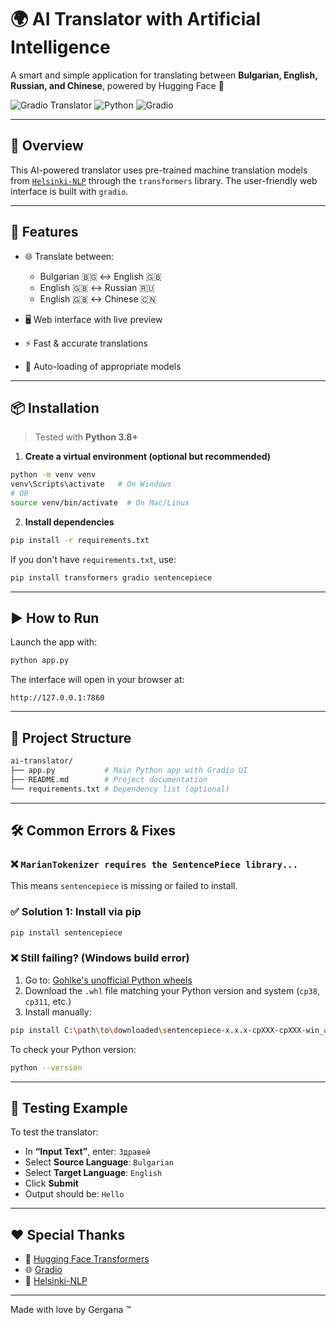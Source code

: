 
# 🌍 AI Translator with Artificial Intelligence

A smart and simple application for translating between **Bulgarian, English, Russian, and Chinese**, powered by Hugging Face 🤖

![Gradio Translator](https://img.shields.io/badge/Machine_Translation-HuggingFace-yellow)
![Python](https://img.shields.io/badge/Python-3.8%2B-blue)
![Gradio](https://img.shields.io/badge/UI-Gradio-orange)

---

## 🧠 Overview

This AI-powered translator uses pre-trained machine translation models from [`Helsinki-NLP`](https://huggingface.co/Helsinki-NLP) through the `transformers` library. The user-friendly web interface is built with `gradio`.

---

## 🚀 Features

- 🌐 Translate between:
  - Bulgarian 🇧🇬 ↔ English 🇬🇧  
  - English 🇬🇧 ↔ Russian 🇷🇺  
  - English 🇬🇧 ↔ Chinese 🇨🇳

- 🖥 Web interface with live preview
- ⚡ Fast & accurate translations
- 🔁 Auto-loading of appropriate models

---

## 📦 Installation

> Tested with **Python 3.8+**

1. **Create a virtual environment (optional but recommended)**

```bash
python -m venv venv
venv\Scripts\activate   # On Windows
# OR
source venv/bin/activate  # On Mac/Linux
```

2. **Install dependencies**

```bash
pip install -r requirements.txt
```

If you don't have `requirements.txt`, use:

```bash
pip install transformers gradio sentencepiece
```

---

## ▶️ How to Run

Launch the app with:

```bash
python app.py
```

The interface will open in your browser at:

```
http://127.0.0.1:7860
```

---

## 📁 Project Structure

```bash
ai-translator/
├── app.py           # Main Python app with Gradio UI
├── README.md        # Project documentation
└── requirements.txt # Dependency list (optional)
```

---

## 🛠 Common Errors & Fixes

### ❌ `MarianTokenizer requires the SentencePiece library...`

This means `sentencepiece` is missing or failed to install.

### ✅ Solution 1: Install via pip

```bash
pip install sentencepiece
```

### ❌ Still failing? (Windows build error)

1. Go to: [Gohlke's unofficial Python wheels](https://www.lfd.uci.edu/~gohlke/pythonlibs/#sentencepiece)
2. Download the `.whl` file matching your Python version and system (`cp38`, `cp311`, etc.)
3. Install manually:

```bash
pip install C:\path\to\downloaded\sentencepiece‑x.x.x‑cpXXX‑cpXXX‑win_amd64.whl
```

To check your Python version:

```bash
python --version
```

---

## 🧪 Testing Example

To test the translator:

- In **“Input Text”**, enter: `Здравей`  
- Select **Source Language**: `Bulgarian`  
- Select **Target Language**: `English`  
- Click **Submit**  
- Output should be: `Hello`

---

## ❤️ Special Thanks

- 🤗 [Hugging Face Transformers](https://github.com/huggingface/transformers)
- 🌐 [Gradio](https://gradio.app/)
- 🧪 [Helsinki-NLP](https://huggingface.co/Helsinki-NLP)

---

Made with love by Gergana ™
